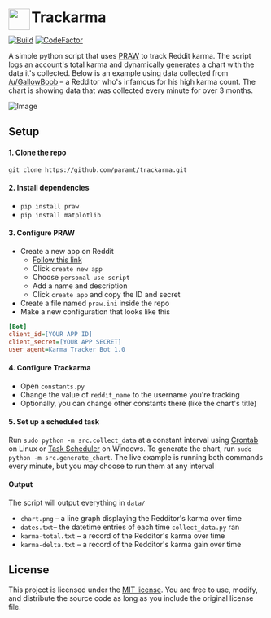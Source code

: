 # Trackarma <img align="left" width=42 src="https://www.param.me/trackarma/favicon.png">

[![Build](https://img.shields.io/travis/paramt/trackarma/master.svg?style=for-the-badge)](https://travis-ci.org/paramt/trackarma)
[![CodeFactor](https://www.codefactor.io/repository/github/paramt/trackarma/badge/?style=for-the-badge)](https://www.codefactor.io/repository/github/paramt/trackarma)

A simple python script that uses [PRAW](https://praw.readthedocs.io/en/latest/)
to track Reddit karma. The script logs an account's total karma and dynamically
generates a chart with the data it's collected. Below is an example using data
collected from [/u/GallowBoob](https://www.reddit.com/user/GallowBoob) &ndash;
a Redditor who's infamous for his high karma count. The chart is showing data that
was collected every minute for over 3 months.

![Image](http://api.param.me/trackarma/charts/transparent/nogrid.png)

## Setup

#### 1. Clone the repo
`git clone https://github.com/paramt/trackarma.git`

#### 2. Install dependencies
- `pip install praw`
- `pip install matplotlib`

#### 3. Configure PRAW
- Create a new app on Reddit
    * [Follow this link](https://www.reddit.com/prefs/apps/)
    * Click `create new app`
    * Choose `personal use script`
    * Add a name and description
    * Click `create app` and copy the ID and secret
- Create a file named `praw.ini` inside the repo
- Make a new configuration that looks like this
```ini
[Bot]
client_id=[YOUR APP ID]
client_secret=[YOUR APP SECRET]
user_agent=Karma Tracker Bot 1.0
```

#### 4. Configure Trackarma
- Open `constants.py`
- Change the value of `reddit_name` to the username you're tracking
- Optionally, you can change other constants there (like the chart's title)

#### 5. Set up a scheduled task
Run `sudo python -m src.collect_data` at a constant interval using [Crontab](https://www.howtogeek.com/101288/how-to-schedule-tasks-on-linux-an-introduction-to-crontab-files/) on Linux or  [Task Scheduler](http://theautomatic.net/2017/10/03/running-python-task-scheduler/) on Windows.
To generate the chart, run `sudo python -m src.generate_chart`. The live example is running both commands every minute, but you may choose to run them at any interval

#### Output
The script will output everything in `data/`

- `chart.png` &ndash; a line graph displaying the Redditor's karma over time
- `dates.txt`&ndash; the datetime entries of each time `collect_data.py` ran 
- `karma-total.txt` &ndash; a record of the Redditor's karma over time
- `karma-delta.txt` &ndash; a record of the Redditor's karma gain over time

## License
This project is licensed under the [MIT license](LICENSE). You are free to use, modify, and distribute the source code as long as you include the original license file.
